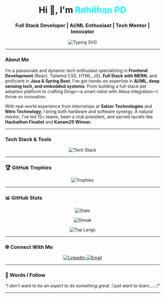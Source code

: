<!-- Advanced GitHub Profile README for Rohithan PD -->

<h1 align="center">
  Hi 👋, I'm <span style="color:#00FFFF">Rohithan PD</span>
</h1>
<h3 align="center"> Full Stack Developer | AI/ML Enthusiast | Tech Mentor | Innovator</h3>

<p align="center">
  <img src="https://readme-typing-svg.demolab.com?font=Fira+Code&duration=4000&pause=1000&color=00FFFF&center=true&vCenter=true&width=435&lines=Frontend+Developer+%7C+AI+%26+ML+Explorer;Mentor+%26+Club+President+%7C+Hackathon+Finalist;Building+smart+bots+%26+beautiful+UIs" alt="Typing SVG" />
</p>

---

### About Me

<p>
I’m a passionate and dynamic tech enthusiast specializing in <strong>Frontend Development</strong> (React, Tailwind CSS, HTML, JS), <strong>Full Stack with MERN</strong>, and proficient in <strong>Java & Spring Boot</strong>. I’ve got hands-on expertise in <strong>AI/ML, deep sensing tech, and embedded systems</strong>. From building a full-stack pet adoption platform to crafting Dingo—a smart robot with Alexa integration—I thrive on innovation. 
</p>

<p>
With real-world experience from internships at <strong>Salzer Technologies</strong> and <strong>Nitro Technology</strong>, I bring both hardware and software synergy. A natural mentor, I’ve led 15+ teams, been a club president, and earned laurels like <strong>Hackathon Finalist</strong> and <strong>Kanam25 Winner</strong>.
</p>

---

### Tech Stack & Tools

<p align="center">
  <img src="https://skillicons.dev/icons?i=react,tailwind,html,css,javascript,nodejs,mongodb,java,spring,python,c,cpp,matlab,arduino,git,github,mysql,vscode,figma,bootstrap" alt="Tech Stack" />
</p>

---

### 🏆 GitHub Trophies

<p align="center">
  <img src="https://github-profile-trophy.vercel.app/?username=Rohithan-01&theme=onedark&row=2&column=3" alt="Trophies" />
</p>

---

### 📊 GitHub Stats

<p align="center">
  <img src="https://github-readme-stats.vercel.app/api?username=Rohithan-01&show_icons=true&theme=tokyonight" alt="Stats" />
</p>
<p align="center">
  <img src="https://github-readme-streak-stats.herokuapp.com/?user=Rohithan-01&theme=tokyonight" alt="Streak" />
</p>
<p align="center">
  <img src="https://github-readme-stats.vercel.app/api/top-langs/?username=Rohithan-01&layout=compact&theme=tokyonight" alt="Top Langs" />
</p>

---

### 🌐 Connect With Me

<p align="center">
  <a href="https://www.linkedin.com/in/rohithan-pd-98a905255/" target="_blank">
    <img src="https://img.shields.io/badge/-LinkedIn-%230077B5?style=for-the-badge&logo=linkedin&logoColor=white" alt="LinkedIn" />
  </a>
  <a href="mailto:rohithanpd@gmail.com" target="_blank">
    <img src="https://img.shields.io/badge/-Email-%23D44638?style=for-the-badge&logo=gmail&logoColor=white" alt="Email" />
  </a>
</p>

---

### 💬 Words I Follow

<p align="center"><em>"I don't want to be an expert to do something great. I just want to learn......!"</em></p>

---

